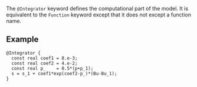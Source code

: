 The `@Integrator` keyword defines the computational part of the model.
It is equivalent to the `Function` keyword except that it does not
except a function name.

## Example

~~~~{.cpp}
@Integrator {
  const real coef1 = 8.e-3;
  const real coef2 = 4.e-2;
  const real p_    = 0.5*(p+p_1);
  s = s_1 + coef1*exp(coef2-p_)*(Bu-Bu_1);
}
~~~~
